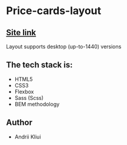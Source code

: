 <h1>Price-cards-layout</h1>

<h2><a href="https://kluy.github.io/price-cards-layout/index.html">Site link</a></h2>

<p>Layout supports desktop (up-to-1440) versions</p>

<h2>The tech stack is:</h2>

<ul>
    <li>HTML5</li>
    <li>CSS3</li>
    <li>Flexbox</li>
    <li>Sass (Scss)</li>
    <li>BEM methodology</li>
</ul>

<h2>Author</h2>

<ul>
    <li>Andrii Kliui</li>
</ul>
